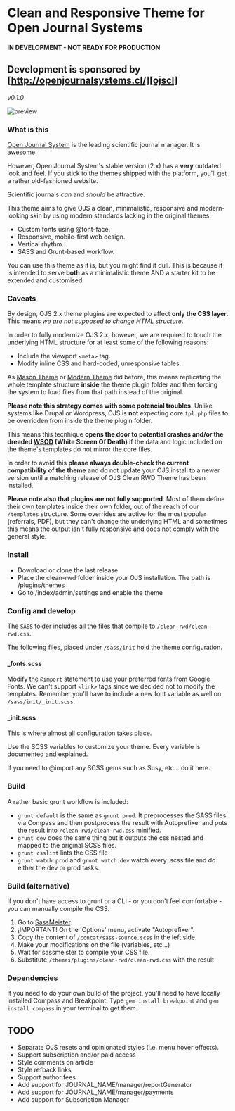 # Clean and Responsive Theme for Open Journal Systems
__IN DEVELOPMENT - NOT READY FOR PRODUCTION__
## Development is sponsored by [http://openjournalsystems.cl/][ojscl]
*v0.1.0*

![preview](https://s31.postimg.org/pvy9hmwff/ojs0_1_0.png)

### What is this

[Open Journal System][ojs] is the leading scientific journal manager. It is awesome.

However, Open Journal System's stable version (2.x) has a __very__ outdated look and feel. If you stick to the themes shipped with the platform, you'll get a rather old-fashioned website.

Scientific journals *can* and *should* be attractive.

This theme aims to give OJS a clean, minimalistic, responsive and modern-looking skin by using modern standards lacking in the original themes:

- Custom fonts using @font-face.
- Responsive, mobile-first web design.
- Vertical rhythm.
- SASS and Grunt-based workflow.

You can use this theme as it is, but you might find it dull. This is because it is intended to serve __both__ as a minimalistic theme AND a starter kit to be extended and customised.


### Caveats

By design, OJS 2.x theme plugins are expected to affect __only the CSS layer__. This means *we are not supposed to change HTML structure*.

In order to fully modernize OJS 2.x, however, we are required to touch the underlying HTML structure for at least some of the following reasons:

- Include the viewport `<meta>` tag.
- Modify inline CSS and hard-coded, unresponsive tables.

As [Mason Theme][mason] or [Modern Theme][modern] did before, this means replicating the whole template structure __inside__ the theme plugin folder and then forcing the system to load files from that path instead of the original. 

__Please note this strategy comes with some potencial troubles__. Unlike systems like Drupal or Wordpress, OJS is __not__ expecting core `tpl.php` files to be overridden from inside the theme plugin folder. 

This means this tecnhique __opens the door to potential crashes and/or the dreaded [WSOD][wsod] (White Screen Of Death)__ if the data and logic included on the theme's templates do not mirror the core files.

In order to avoid this __please always double-check the current compatibility of the theme__ and do not update your OJS install to a newer version until a matching release of OJS Clean RWD Theme has been installed.

__Please note also that plugins are not fully supported__. Most of them define their own templates inside their own folder, out of the reach of our `/templates` structure. Some overrides are active for the most popular (referrals, PDF), but they can't change the underlying HTML and sometimes this means the output isn't fully responsive and does not comply with the general style.


### Install

- Download or clone the last release
- Place the clean-rwd folder inside your OJS installation. The path is /plugins/themes
- Go to /index/admin/settings and enable the theme

### Config and develop

The `SASS` folder includes all the files that compile to `/clean-rwd/clean-rwd.css`.

The following files, placed under `/sass/init` hold the theme configuration.

#### _fonts.scss

Modify the `@import` statement to use your preferred fonts from Google Fonts. We can't support `<link>` tags since we decided not to modify the templates. 
Remember you'll have to include a new font variable as well on `/sass/init/_init.scss`.

#### _init.scss

This is where almost all configuration takes place. 

Use the SCSS variables to customize your theme. Every variable is documented and explained.

If you need to @import any SCSS gems such as Susy, etc... do it here.

### Build

A rather basic grunt workflow is included:
- `grunt default` is the same as `grunt prod`. It preprocesses the SASS files via Compass and then postprocess the result with Autoprefixer and puts the result into `/clean-rwd/clean-rwd.css` minified.
- `grunt dev` does the same thing but it outputs the css nested and mapped to the original SCSS files.
- `grunt csslint` lints the CSS file
- `grunt watch:prod` and `grunt watch:dev` watch every .scss file and do either the dev or prod tasks.

### Build (alternative)

If you don't have access to grunt or a CLI - or you don't feel comfortable - you can manually compile the CSS.

1. Go to [SassMeister](http://www.sassmeister.com).
2. ¡IMPORTANT! On the 'Options' menu, activate "Autoprefixer".
3. Copy the content of `/concat/sass-source.scss` in the left side.
4. Make your modifications on the file (variables, etc...)
5. Wait for sassmeister to compile your CSS file.
6. Substitute `/themes/plugins/clean-rwd/clean-rwd.css` with the result

### Dependencies

If you need to do your own build of the project, you'll need to have locally installed Compass and Breakpoint.
Type `gem install breakpoint` and `gem install compass` in your terminal to get them.

## TODO

- Separate OJS resets and opinionated styles (i.e. menu hover effects).
- Support subscription and/or paid access
- Style comments on article
- Style refback links
- Support author fees
- Add support for JOURNAL_NAME/manager/reportGenerator
- Add support for JOURNAL_NAME/manager/payments
- Add support for Subscription Manager



[ojs]: https://pkp.sfu.ca/ojs/
[ojscl]: http://openjournalsystems.cl/
[mason]: https://github.com/masonpublishing/OJS-Theme
[modern]: https://github.com/cu-library/OJS-Modern-Theme
[wsod]: http://www.webopedia.com/TERM/W/white_screen_of_death.html